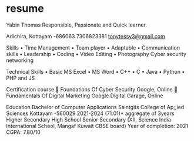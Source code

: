 # resume
Yabin Thomas
Responsible, Passionate and 
Quick learner. 


Adichira, Kottayam -686063 
7306823381
tonytessy3@gmail.com


Skills 
• Time Management 
• Team player 
• Adaptable 
• Communication skills 
• Leadership 
• Coding
• Video Editing
• Photography
Cyber security
networking


Technical Skills 
• Basic MS Excel 
• MS Word 
• C++
• C
• Java
• Python
• PHP and JS
 
Certification course
 Foundations Of Cyber
Security Google, Online
 Fundamentals Of Digital 
Marketing Google Digital 
Garage, Online


Education 
Bachelor of Computer 
Applications
Saintgits College of Ap;;ied Sciences
Kottayam -560029 
2021-2024 (71.01)* 
aggregate of 3years 
Higher Secondary 
High School 
Senior Secondary (XII, Science
India International School, Mangaf Kuwait 
CBSE board) 
Year of completion: 2021 CGPA: 7.80/10


